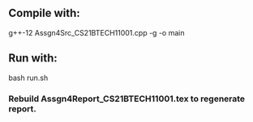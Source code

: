 ## Compile with:
g++-12 Assgn4Src_CS21BTECH11001.cpp -g -o main

## Run with:
bash run.sh

### Rebuild Assgn4Report_CS21BTECH11001.tex to regenerate report.